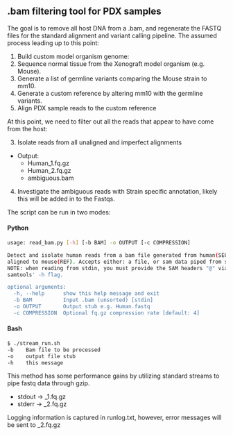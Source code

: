 ## .bam filtering tool for PDX samples
The goal is to remove all host DNA from a .bam, and regenerate the FASTQ
files for the standard alignment and variant calling pipeline. The assumed 
process leading up to this point:

1. Build custom model organism genome:
  1. Sequence normal tissue from the Xenograft model organism (e.g. Mouse).
  2. Generate a list of germline variants comparing the Mouse strain to mm10.
  3. Generate a custom reference by altering mm10 with the germline variants.
2. Align PDX sample reads to the custom reference

At this point, we need to filter out all the reads that appear to have come from the host:

3. Isolate reads from all unaligned and imperfect alignments
  * Output: 
    * Human_1.fq.gz
    * Human_2.fq.gz
    - ambiguous.bam
4. Investigate the ambiguous reads with Strain specific annotation, likely this will be added in to the Fastqs.

The script can be run in two modes:
#### Python
```bash
usage: read_bam.py [-h] [-b BAM] -o OUTPUT [-c COMPRESSION]

Detect and isolate human reads from a bam file generated from human(SEQ)
aligned to mouse(REF). Accepts either: a file, or sam data piped from stdin.
NOTE: when reading from stdin, you must provide the SAM headers "@" via
samtools' -h flag.

optional arguments:
  -h, --help      show this help message and exit
  -b BAM          Input .bam (unsorted) [stdin]
  -o OUTPUT       Output stub e.g. Human.fastq
  -c COMPRESSION  Optional fq.gz compression rate [default: 4]
```

#### Bash
```bash
$ ./stream_run.sh 
-b    Bam file to be processed
-o    output file stub
-h    this message
```
This method has some performance gains by utilizing standard streams to pipe fastq data through gzip.  

- stdout -> _1.fq.gz
- stderr -> _2.fq.gz

Logging information is captured in runlog.txt, however, error messages will be sent to _2.fq.gz
